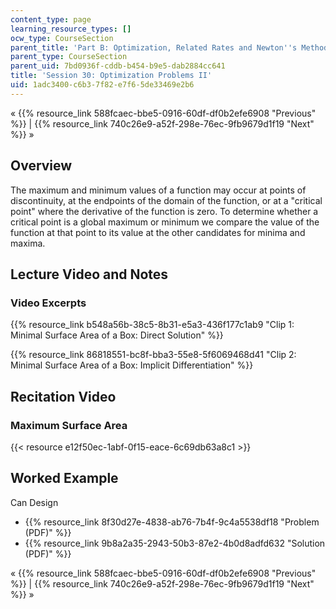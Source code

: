 ```yaml
---
content_type: page
learning_resource_types: []
ocw_type: CourseSection
parent_title: 'Part B: Optimization, Related Rates and Newton''s Method'
parent_type: CourseSection
parent_uid: 7bd0936f-cddb-b454-b9e5-dab2884cc641
title: 'Session 30: Optimization Problems II'
uid: 1adc3400-c6b3-7f82-e7f6-5de33469e2b6
---
```


« {{% resource_link 588fcaec-bbe5-0916-60df-df0b2efe6908 "Previous" %}} | {{% resource_link 740c26e9-a52f-298e-76ec-9fb9679d1f19 "Next" %}} »

Overview
--------

The maximum and minimum values of a function may occur at points of discontinuity, at the endpoints of the domain of the function, or at a "critical point" where the derivative of the function is zero. To determine whether a critical point is a global maximum or minimum we compare the value of the function at that point to its value at the other candidates for minima and maxima.

Lecture Video and Notes
-----------------------

### Video Excerpts

{{% resource_link b548a56b-38c5-8b31-e5a3-436f177c1ab9 "Clip 1: Minimal Surface Area of a Box: Direct Solution" %}}

{{% resource_link 86818551-bc8f-bba3-55e8-5f6069468d41 "Clip 2: Minimal Surface Area of a Box: Implicit Differentiation" %}}

Recitation Video
----------------

### Maximum Surface Area

{{< resource e12f50ec-1abf-0f15-eace-6c69db63a8c1 >}}

Worked Example
--------------

Can Design

*   {{% resource_link 8f30d27e-4838-ab76-7b4f-9c4a5538df18 "Problem (PDF)" %}}
*   {{% resource_link 9b8a2a35-2943-50b3-87e2-4b0d8adfd632 "Solution (PDF)" %}}

« {{% resource_link 588fcaec-bbe5-0916-60df-df0b2efe6908 "Previous" %}} | {{% resource_link 740c26e9-a52f-298e-76ec-9fb9679d1f19 "Next" %}} »